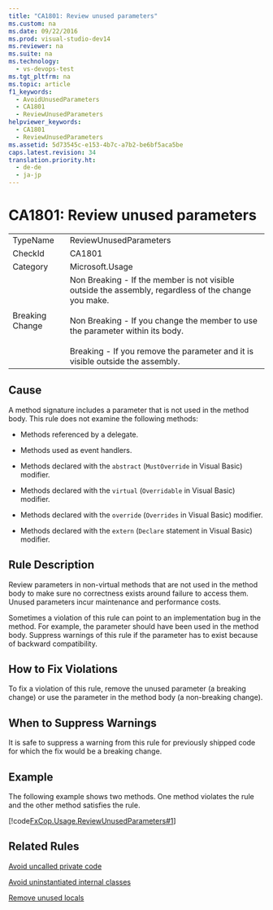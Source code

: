```yaml
---
title: "CA1801: Review unused parameters"
ms.custom: na
ms.date: 09/22/2016
ms.prod: visual-studio-dev14
ms.reviewer: na
ms.suite: na
ms.technology: 
  - vs-devops-test
ms.tgt_pltfrm: na
ms.topic: article
f1_keywords: 
  - AvoidUnusedParameters
  - CA1801
  - ReviewUnusedParameters
helpviewer_keywords: 
  - CA1801
  - ReviewUnusedParameters
ms.assetid: 5d73545c-e153-4b7c-a7b2-be6bf5aca5be
caps.latest.revision: 34
translation.priority.ht: 
  - de-de
  - ja-jp
---
```

# CA1801: Review unused parameters
|||  
|-|-|  
|TypeName|ReviewUnusedParameters|  
|CheckId|CA1801|  
|Category|Microsoft.Usage|  
|Breaking Change|Non Breaking - If the member is not visible outside the assembly, regardless of the change you make.<br /><br /> Non Breaking - If you change the member to use the parameter within its body.<br /><br /> Breaking - If you remove the parameter and it is visible outside the assembly.|  
  
## Cause  
 A method signature includes a parameter that is not used in the method body. This rule does not examine the following methods:  
  
-   Methods referenced by a delegate.  
  
-   Methods used as event handlers.  
  
-   Methods declared with the `abstract` (`MustOverride` in Visual Basic) modifier.  
  
-   Methods declared with the `virtual` (`Overridable` in Visual Basic) modifier.  
  
-   Methods declared with the `override` (`Overrides` in Visual Basic) modifier.  
  
-   Methods declared with the `extern` (`Declare` statement in Visual Basic) modifier.  
  
## Rule Description  
 Review parameters in non-virtual methods that are not used in the method body to make sure no correctness exists around failure to access them. Unused parameters incur maintenance and performance costs.  
  
 Sometimes a violation of this rule can point to an implementation bug in the method. For example, the parameter should have been used in the method body. Suppress warnings of this rule if the parameter has to exist because of backward compatibility.  
  
## How to Fix Violations  
 To fix a violation of this rule, remove the unused parameter (a breaking change) or use the parameter in the method body (a non-breaking change).  
  
## When to Suppress Warnings  
 It is safe to suppress a warning from this rule for previously shipped code for which the fix would be a breaking change.  
  
## Example  
 The following example shows two methods. One method violates the rule and the other method satisfies the rule.  
  
 [!code[FxCop.Usage.ReviewUnusedParameters#1](../vs140/codesnippet/CSharp/ca1801--review-unused-parameters_1.cs)]
  
  
## Related Rules  
 [Avoid uncalled private code](../vs140/ca1811--avoid-uncalled-private-code.md)  
  
 [Avoid uninstantiated internal classes](../vs140/ca1812--avoid-uninstantiated-internal-classes.md)  
  
 [Remove unused locals](../vs140/ca1804--remove-unused-locals.md)